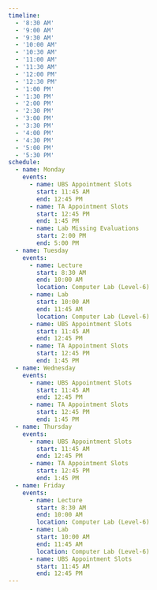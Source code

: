 ```yaml
---
timeline:
  - '8:30 AM'
  - '9:00 AM'
  - '9:30 AM'
  - '10:00 AM'
  - '10:30 AM'
  - '11:00 AM'
  - '11:30 AM'
  - '12:00 PM'
  - '12:30 PM'
  - '1:00 PM'
  - '1:30 PM'
  - '2:00 PM'
  - '2:30 PM'
  - '3:00 PM'
  - '3:30 PM'
  - '4:00 PM'
  - '4:30 PM'
  - '5:00 PM'
  - '5:30 PM'
schedule:
  - name: Monday 
    events:
      - name: UBS Appointment Slots
        start: 11:45 AM
        end: 12:45 PM
      - name: TA Appointment Slots
        start: 12:45 PM
        end: 1:45 PM
      - name: Lab Missing Evaluations
        start: 2:00 PM
        end: 5:00 PM    
  - name: Tuesday
    events:
      - name: Lecture
        start: 8:30 AM
        end: 10:00 AM
        location: Computer Lab (Level-6)
      - name: Lab
        start: 10:00 AM
        end: 11:45 AM
        location: Computer Lab (Level-6)
      - name: UBS Appointment Slots
        start: 11:45 AM
        end: 12:45 PM
      - name: TA Appointment Slots
        start: 12:45 PM
        end: 1:45 PM
  - name: Wednesday
    events:
      - name: UBS Appointment Slots
        start: 11:45 AM
        end: 12:45 PM
      - name: TA Appointment Slots
        start: 12:45 PM
        end: 1:45 PM
  - name: Thursday
    events:
      - name: UBS Appointment Slots
        start: 11:45 AM
        end: 12:45 PM
      - name: TA Appointment Slots
        start: 12:45 PM
        end: 1:45 PM
  - name: Friday
    events:
      - name: Lecture
        start: 8:30 AM
        end: 10:00 AM
        location: Computer Lab (Level-6)
      - name: Lab
        start: 10:00 AM
        end: 11:45 AM
        location: Computer Lab (Level-6)
      - name: UBS Appointment Slots
        start: 11:45 AM
        end: 12:45 PM
---
```


